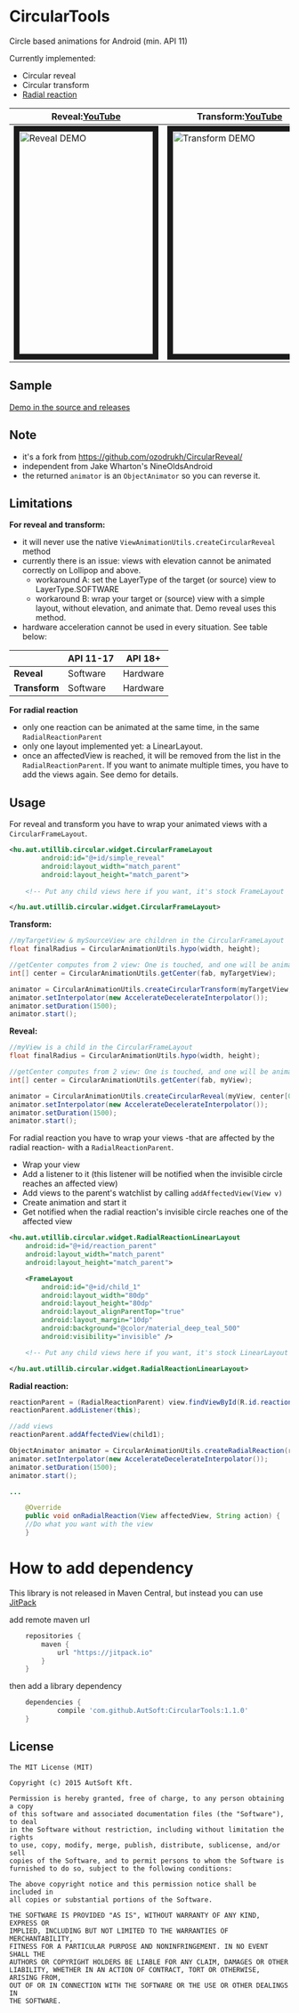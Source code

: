 CircularTools
==============
Circle based animations for Android (min. API 11)

Currently implemented:
- Circular reveal
- Circular transform
- <a href="http://material-design.storage.googleapis.com/videos/animation-responsive-interation-radialReact-example_large_xhdpi.webm">Radial reaction</a>

|**Reveal:**<a href="https://youtu.be/g83nwbi33c0">YouTube</a>|**Transform:**<a href="https://youtu.be/96eBHwWxTiA">YouTube</a>|**Radial reaction:**<a href="https://youtu.be/jv6fs12UJHo">YouTube</a>|
|---------------|-----------|-----------|
|<img src="http://i.imgur.com/7RADHID.gif" alt="Reveal DEMO" width="240" height="400" border="10" />|<img src="http://i.imgur.com/k5kEs9h.gif" alt="Transform DEMO" width="240" height="400" border="10" />|<img src="http://i.imgur.com/XkPNT4V.gif" alt="Radial reaction DEMO" width="240" height="400" border="10" />|


Sample
------
<a href="https://github.com/Gordi90/CircularTools/releases">Demo in the source and releases</a>

Note
-----
- it's a fork from https://github.com/ozodrukh/CircularReveal/
- independent from Jake Wharton's NineOldsAndroid
- the returned `animator` is an `ObjectAnimator` so you can reverse it.
 
Limitations
-----------
**For reveal and transform:**
- it will never use the native `ViewAnimationUtils.createCircularReveal` method
- currently there is an issue: views with elevation cannot be animated correctly on Lollipop and above.
	- workaround A: set the LayerType of the target (or source) view to LayerType.SOFTWARE
	- workaround B: wrap your target or (source) view with a simple layout, without elevation, and animate that. Demo reveal uses this method.
- hardware acceleration cannot be used in every situation. See table below:

|               | API 11-17 |  API 18+  |
|---------------|-----------|-----------|
|   **Reveal**  |  Software |  Hardware |
| **Transform** |  Software |  Hardware |

**For radial reaction**
- only one reaction can be animated at the same time, in the same `RadialReactionParent`
- only one layout implemented yet: a LinearLayout.
- once an affectedView is reached, it will be removed from the list in the `RadialReactionParent`. If you want to animate multiple times, you have to add the views again. See demo for details.

Usage
------

For reveal and transform you have to wrap your animated views with a `CircularFrameLayout`.

```xml
<hu.aut.utillib.circular.widget.CircularFrameLayout
        android:id="@+id/simple_reveal"
        android:layout_width="match_parent"
        android:layout_height="match_parent">
    
    <!-- Put any child views here if you want, it's stock FrameLayout  -->

</hu.aut.utillib.circular.widget.CircularFrameLayout>
```
**Transform:**
```java
//myTargetView & mySourceView are children in the CircularFrameLayout
float finalRadius = CircularAnimationUtils.hypo(width, height);

//getCenter computes from 2 view: One is touched, and one will be animated, but you can use anything for center
int[] center = CircularAnimationUtils.getCenter(fab, myTargetView);

animator = CircularAnimationUtils.createCircularTransform(myTargetView, mySourceView, center[0], center[1], 0F, finalRadius);
animator.setInterpolator(new AccelerateDecelerateInterpolator());
animator.setDuration(1500);
animator.start();

```

**Reveal:**
```java
//myView is a child in the CircularFrameLayout
float finalRadius = CircularAnimationUtils.hypo(width, height);

//getCenter computes from 2 view: One is touched, and one will be animated, but you can use anything for center
int[] center = CircularAnimationUtils.getCenter(fab, myView);

animator = CircularAnimationUtils.createCircularReveal(myView, center[0], center[1], 0, finalRadius);
animator.setInterpolator(new AccelerateDecelerateInterpolator());
animator.setDuration(1500);
animator.start();      

```

For radial reaction you have to wrap your views -that are affected by the radial reaction- with a `RadialReactionParent`. 
- Wrap your view
- Add a listener to it (this listener will be notified when the invisible circle reaches an affected view)
- Add views to the parent's watchlist by calling `addAffectedView(View v)`
- Create animation and start it
- Get notified when the radial reaction's invisible circle reaches one of the affected view

```xml
<hu.aut.utillib.circular.widget.RadialReactionLinearLayout 
    android:id="@+id/reaction_parent"
    android:layout_width="match_parent"
    android:layout_height="match_parent">

	<FrameLayout
		android:id="@+id/child_1"
		android:layout_width="80dp"
		android:layout_height="80dp"
		android:layout_alignParentTop="true"
		android:layout_margin="10dp"
		android:background="@color/material_deep_teal_500"
		android:visibility="invisible" />

    <!-- Put any child views here if you want, it's stock LinearLayout -->

</hu.aut.utillib.circular.widget.RadialReactionLinearLayout>
```
**Radial reaction:**
```java
reactionParent = (RadialReactionParent) view.findViewById(R.id.reaction_parent);
reactionParent.addListener(this);

//add views
reactionParent.addAffectedView(child1);

ObjectAnimator animator = CircularAnimationUtils.createRadialReaction(reactionParent, fab, "action");
animator.setInterpolator(new AccelerateDecelerateInterpolator());
animator.setDuration(1500);
animator.start();

...

    @Override
    public void onRadialReaction(View affectedView, String action) {
	//Do what you want with the view    
    }

```

How to add dependency
=====================

This library is not released in Maven Central, but instead you can use [JitPack](https://www.jitpack.io/)

add remote maven url

```groovy
	repositories {
	    maven {
	        url "https://jitpack.io"
	    }
	}
```

then add a library dependency

```groovy
	dependencies {
	        compile 'com.github.AutSoft:CircularTools:1.1.0'
	}
```


License
--------

    The MIT License (MIT)

    Copyright (c) 2015 AutSoft Kft.
    
    Permission is hereby granted, free of charge, to any person obtaining a copy
    of this software and associated documentation files (the "Software"), to deal
    in the Software without restriction, including without limitation the rights
    to use, copy, modify, merge, publish, distribute, sublicense, and/or sell
    copies of the Software, and to permit persons to whom the Software is
    furnished to do so, subject to the following conditions:
    
    The above copyright notice and this permission notice shall be included in
    all copies or substantial portions of the Software.
    
    THE SOFTWARE IS PROVIDED "AS IS", WITHOUT WARRANTY OF ANY KIND, EXPRESS OR
    IMPLIED, INCLUDING BUT NOT LIMITED TO THE WARRANTIES OF MERCHANTABILITY,
    FITNESS FOR A PARTICULAR PURPOSE AND NONINFRINGEMENT. IN NO EVENT SHALL THE
    AUTHORS OR COPYRIGHT HOLDERS BE LIABLE FOR ANY CLAIM, DAMAGES OR OTHER
    LIABILITY, WHETHER IN AN ACTION OF CONTRACT, TORT OR OTHERWISE, ARISING FROM,
    OUT OF OR IN CONNECTION WITH THE SOFTWARE OR THE USE OR OTHER DEALINGS IN
    THE SOFTWARE.
